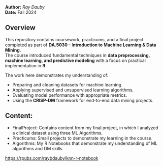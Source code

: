 **Author:** *Ray Dauby*  
**Date:** Fall 2024 

## Overview

This repository contains coursework, practicums, and a final project completed as part of **DA.5030 – Introduction to Machine Learning & Data Mining**.  
The course introduced fundamental techniques in **data preprocessing, machine learning, and predictive modeling** with a focus on practical implementation in **R**.

The work here demonstrates my understanding of:

- Preparing and cleaning datasets for machine learning.
- Applying supervised and unsupervised learning algorithms.
- Evaluating model performance with appropriate metrics.
- Using the **CRISP-DM** framework for end-to-end data mining projects.

## Content: 

- FinalProject: Contains content from my final project, in which I analyzed a clinical dataset using three ML Algorithms. 
- Practicums: Small projects to demonstrate my learning in the course.
- Algorithms: My R Notebooks that demonstrate my understanding of ML algorithms and DM skills.

https://rpubs.com/raybdauby/knn-r-notebook
